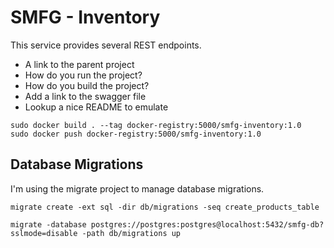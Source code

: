 # SMFG - Inventory

This service provides several REST endpoints.

* A link to the parent project
* How do you run the project?
* How do you build the project?
* Add a link to the swagger file
* Lookup a nice README to emulate

```shell
sudo docker build . --tag docker-registry:5000/smfg-inventory:1.0
sudo docker push docker-registry:5000/smfg-inventory:1.0
```

## Database Migrations

I'm using the migrate project to manage database migrations.

```shell
migrate create -ext sql -dir db/migrations -seq create_products_table

migrate -database postgres://postgres:postgres@localhost:5432/smfg-db?sslmode=disable -path db/migrations up
```